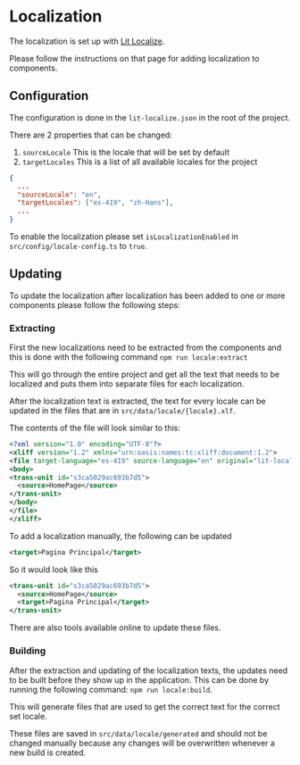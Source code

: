 # Localization
The localization is set up with [Lit Localize](https://lit.dev/docs/localization/overview/). 

Please follow the instructions on that page for adding localization to components.

## Configuration
The configuration is done in the `lit-localize.json` in the root of the project. 

There are 2 properties that can be changed:
1. `sourceLocale` This is the locale that will be set by default
2. `targetLocales` This is a list of all available locales for the project

```json
{
  ...
  "sourceLocale": "en",
  "targetLocales": ["es-419", "zh-Hans"],
  ...
}
```

To enable the localization please set `isLocalizationEnabled` in `src/config/locale-config.ts` to `true`.

## Updating
To update the localization after localization has been added to one or more components please follow the 
following steps:

### Extracting
First the new localizations need to be extracted from the components and this is done with the following 
command `npm run locale:extract`

This will go through the entire project and get all the text that needs to be localized and puts them into 
separate files for each localization.

After the localization text is extracted, the text for every locale can be updated in the files that are in 
`src/data/locale/{locale}.xlf`.

The contents of the file will look similar to this:
```xml
<?xml version="1.0" encoding="UTF-8"?>
<xliff version="1.2" xmlns="urn:oasis:names:tc:xliff:document:1.2">
<file target-language="es-419" source-language="en" original="lit-localize-inputs" datatype="plaintext">
<body>
<trans-unit id="s3ca5029ac693b7d5">
  <source>HomePage</source>
</trans-unit>
</body>
</file>
</xliff>
```

To add a localization manually, the following can be updated
```xml
<target>Pagina Principal</target>
```
So it would look like this

```xml
<trans-unit id="s3ca5029ac693b7d5">
  <source>HomePage</source>
  <target>Pagina Principal</target>
</trans-unit>
```

There are also tools available online to update these files.

### Building
After the extraction and updating of the localization texts, the updates need to be built before they show up 
in the application.
This can be done by running the following command: `npm run locale:build`.

This will generate files that are used to get the correct text for the correct set locale.

These files are saved in `src/data/locale/generated` and should not be changed manually because any changes 
will be overwritten whenever a new build is created.